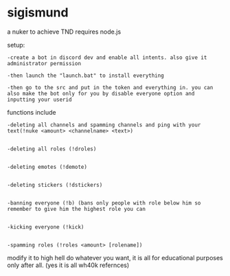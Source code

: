 # sigismund
a nuker to achieve TND
requires node.js


setup:


    -create a bot in discord dev and enable all intents. also give it administrator permission 
  
    -then launch the "launch.bat" to install everything

    -then go to the src and put in the token and everything in. you can also make the bot only for you by disable everyone option and inputting your userid





functions include


    -deleting all channels and spamming channels and ping with your text(!nuke <amount> <channelname> <text>)


    -deleting all roles (!droles)


    -deleting emotes (!demote)


    -deleting stickers (!dstickers)


    -banning everyone (!b) (bans only people with role below him so remember to give him the highest role you can
  

    -kicking everyone (!kick)


    -spamming roles (!roles <amount> [rolename])






modify it to high hell do whatever you want, it is all for educational purposes only after all. 
(yes it is all wh40k refernces)
